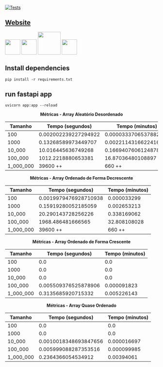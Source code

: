 [![Tests](https://github.com/wOL-Lucas/gnome-sort/actions/workflows/workflow.yaml/badge.svg)](https://github.com/BrunoPolaski/gnome-sort/actions/workflows/workflow.yaml)


## [Website](http://gnomesort.wollucas.com/views/index.html)

<div>
<img src="https://cdn.jsdelivr.net/gh/devicons/devicon@latest/icons/amazonwebservices/amazonwebservices-plain-wordmark.svg" width=50px height=50px/>
<img src="https://cdn.jsdelivr.net/gh/devicons/devicon@latest/icons/python/python-original-wordmark.svg" width=50px height=50px/>
<img src="https://cdn.jsdelivr.net/gh/devicons/devicon@latest/icons/fastapi/fastapi-original-wordmark.svg" width=75px height=75px/>
<img src="https://cdn.jsdelivr.net/gh/devicons/devicon@latest/icons/javascript/javascript-plain.svg" width=50px height=50px/>
</div>
          

## Install dependencies

```
pip install -r requirements.txt
```


## run fastapi app
```
uvicorn app:app --reload
```
<div style="text-align: center;">

**Métricas - Array Aleatório Desordenado**

| Tamanho | Tempo (segundos) | Tempo (minutos) |
|---------|------------------|-----------------|
| 100     | 0.002002239227294922 | 0.0000333706537882487 |
| 1000    | 0.13268589973449707 | 0.0022114316622416184 |
| 10_000  | 10.016445636749268 | 0.1669407606124878 |
| 100_000 | 1012.2218880653381 | 16.87036480108897 |
| 1_000_000 | 39600 ++ | 660 ++ |



**Métricas - Array Ordenado de Forma Decrescente**

| Tamanho | Tempo (segundos) | Tempo (minutos) |
|---------|------------------|-----------------|
| 100     | 0.0019979476928710938 | 0.000033299 |
| 1000    | 0.15919280052185059 | 0.002653213 |
| 10_000  | 20.290143728256226 | 0.338169062 |
| 100_000 | 1968.486481666565 | 32.808108028 |
| 1_000_000 | 39600 ++ | 660 ++ |



**Métricas - Array Ordenado de Forma Crescente**

| Tamanho | Tempo (segundos) | Tempo (minutos) |
|---------|------------------|-----------------|
| 100     | 0.0 | 0.0 |
| 1000    | 0.0 | 0.0 |
| 10_000  | 0.0 | 0.0 |
| 100_000 | 0.005509376525878906 | 0.000091823 |
| 1_000_000 | 0.3135685920715332 | 0.005226143 |



**Métricas - Array Quase Ordenado**

| Tamanho | Tempo (segundos) | Tempo (minutos) |
|---------|------------------|-----------------|
| 100     | 0.0 | 0.0 |
| 1000    | 0.0 | 0.0 |
| 10_000  | 0.0010018348693847656 | 0.000016697 |
| 100_000 | 0.005999088287353516 | 0.000099985 |
| 1_000_000 | 0.2364366054534912 | 0.00394061 |



</div>


